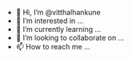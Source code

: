 - 👋 Hi, I’m @vitthalhankune
- 👀 I’m interested in ...
- 🌱 I’m currently learning ...
- 💞️ I’m looking to collaborate on ...
- 📫 How to reach me ...

<!---
vitthalhankune/vitthalhankune is a ✨ special ✨ repository because its `README.md` (this file) appears on your GitHub profile.
You can click the Preview link to take a look at your changes.
--->
